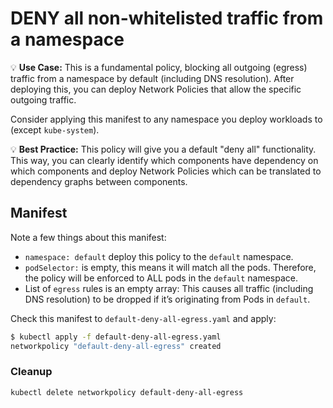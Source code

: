 # DENY all non-whitelisted traffic from a namespace

💡 **Use Case:** This is a fundamental policy, blocking all outgoing (egress)
traffic from a namespace by default (including DNS resolution). After deploying
this, you can deploy Network Policies that allow the specific outgoing traffic.

Consider applying this manifest to any namespace you deploy workloads to
(except `kube-system`).

💡 **Best Practice:**  This policy will give you a default "deny all"
functionality. This way, you can clearly identify which components have
dependency on which components and deploy Network Policies which can be
translated to dependency graphs between components.

## Manifest



Note a few things about this manifest:

- `namespace: default` deploy this policy to the `default` namespace.
- `podSelector:` is empty, this means it will match all the pods. Therefore,
  the policy will be enforced to ALL pods in the `default` namespace.
- List of `egress` rules is an empty array: This causes all traffic (including
  DNS resolution) to be dropped if it’s originating from Pods in `default`.

Check this manifest to `default-deny-all-egress.yaml` and apply:

```sh
$ kubectl apply -f default-deny-all-egress.yaml
networkpolicy "default-deny-all-egress" created
```

### Cleanup

    kubectl delete networkpolicy default-deny-all-egress
